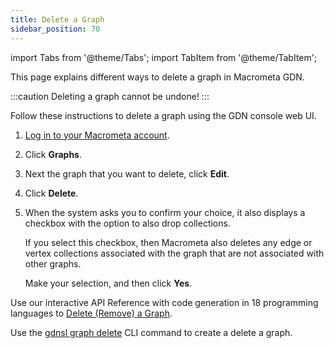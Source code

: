 ```yaml
---
title: Delete a Graph
sidebar_position: 70
---
```


import Tabs from '@theme/Tabs';
import TabItem from '@theme/TabItem';

This page explains different ways to delete a graph in Macrometa GDN.

:::caution
Deleting a graph cannot be undone!
:::

<Tabs groupId="operating-systems">
<TabItem value="console" label="Web Console">

Follow these instructions to delete a graph using the GDN console web UI.

1. [Log in to your Macrometa account](https://auth.paas.macrometa.io/).
2. Click **Graphs**.
3. Next the graph that you want to delete, click **Edit**.
4. Click **Delete**.
5. When the system asks you to confirm your choice, it also displays a checkbox with the option to also drop collections.

   If you select this checkbox, then Macrometa also deletes any edge or vertex collections associated with the graph that are not associated with other graphs.

   Make your selection, and then click **Yes**.

</TabItem>
<TabItem value="api" label="REST API">

Use our interactive API Reference with code generation in 18 programming languages to [Delete (Remove) a Graph](https://www.macrometa.com/docs/api#/operations/DropAGraph).

</TabItem>
<TabItem value="cli" label="CLI">

Use the [gdnsl graph delete](../../cli/graph-cli#gdnsl-graph-delete) CLI command to create a delete a graph.

</TabItem>
</Tabs>

